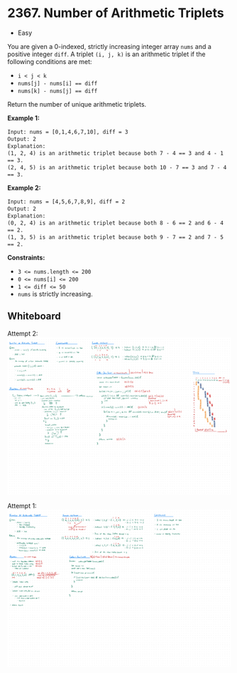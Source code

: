 # 2367. Number of Arithmetic Triplets
- Easy

You are given a 0-indexed, strictly increasing integer array `nums` and a
positive integer `diff`. A triplet `(i, j, k)` is an arithmetic triplet if the
following conditions are met:

- `i < j < k`
- `nums[j] - nums[i] == diff`
- `nums[k] - nums[j] == diff`

Return the number of unique arithmetic triplets.

**Example 1:**
```
Input: nums = [0,1,4,6,7,10], diff = 3
Output: 2
Explanation:
(1, 2, 4) is an arithmetic triplet because both 7 - 4 == 3 and 4 - 1 == 3.
(2, 4, 5) is an arithmetic triplet because both 10 - 7 == 3 and 7 - 4 == 3.
```

**Example 2:**
```
Input: nums = [4,5,6,7,8,9], diff = 2
Output: 2
Explanation:
(0, 2, 4) is an arithmetic triplet because both 8 - 6 == 2 and 6 - 4 == 2.
(1, 3, 5) is an arithmetic triplet because both 9 - 7 == 2 and 7 - 5 == 2.
```

**Constraints:**
- `3 <= nums.length <= 200`
- `0 <= nums[i] <= 200`
- `1 <= diff <= 50`
- `nums` is strictly increasing.

## Whiteboard
Attempt 2:
![Whiteboard Image 02][whiteboard-image-02]

Attempt 1:
![Whiteboard Image 01][whiteboard-image-01]

<!-- Refs -->
[whiteboard-image-01]: whiteboard-01.jpg
[whiteboard-image-02]: whiteboard-02.jpg

